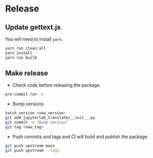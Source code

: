 # Release

## Update gettext.js

You will need to install `yarn`.

```bash
yarn run clean:all
yarn install
yarn run build
```

## Make release

* Check code before releasing the package.

```bash
pre-commit run -a
```

* Bump versions

```bash
hatch version <new_version>
git add jupyterlab_translate/__init__.py
git commit -m "Bump version"
git tag <new_tag>
```

* Push commits and tags and CI will build and publish the package.

```bash
git push upstream main
git push upstream --tags
```
